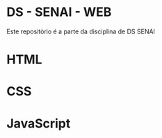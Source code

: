 # DS - SENAI - WEB


Este repositòrio é a parte da disciplina de DS SENAI

# HTML

# CSS

# JavaScript
